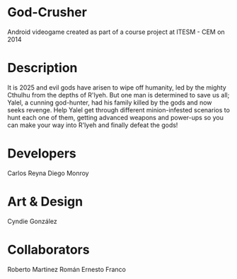 God-Crusher
===========
Android videogame created as part of a course project at ITESM - CEM on 2014

Description
===========
It is 2025 and evil gods have arisen to wipe off humanity, led by the mighty Cthulhu from the 
depths of R'lyeh. But one man is determined to save us all; Yalel, a cunning god-hunter, had his
family killed by the gods and now seeks revenge. 
Help Yalel get through different minion-infested scenarios to hunt each one of them, getting
advanced weapons and power-ups so you can make your way into R'lyeh and finally defeat the gods!

Developers
==========
Carlos Reyna
Diego Monroy

Art & Design
===========
Cyndie González

Collaborators
=============
Roberto Martinez Román
Ernesto Franco
